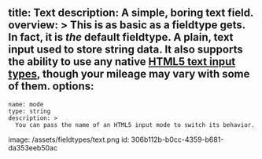 title: Text
description: A simple, boring text field.
overview: >
  This is as basic as a fieldtype gets. In fact, it is _the_ default fieldtype. A plain, text input used to store string data. It also supports the ability to use any native [HTML5 text input types](https://www.w3schools.com/html/html_form_input_types.asp), though your mileage may vary with some of them.
options:
  -
    name: mode
    type: string
    description: >
      You can pass the name of an HTML5 input mode to switch its behavior.
image: /assets/fieldtypes/text.png
id: 306b112b-b0cc-4359-b681-da353eeb50ac
